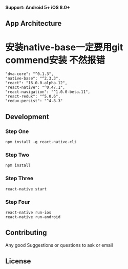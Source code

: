 
**Support: Android 5+   iOS 8.0+**

## App Architecture
# 安装native-base一定要用git commend安装 不然报错
```
"dva-core": "^0.1.3",
"native-base": "^2.3.3",
"react": "16.0.0-alpha.12",
"react-native": "^0.47.1",
"react-navigation": "^1.0.0-beta.11",
"react-redux": "^5.0.6",
"redux-persist": "^4.8.3"
```




## Development

### Step One

```
npm install -g react-native-cli
```
### Step Two

```
npm install
```
### Step Three

```
react-native start
```
### Step Four

```
react-native run-ios
react-native run-android
```

## Contributing

Any good Suggestions or questions to ask or email

## License
